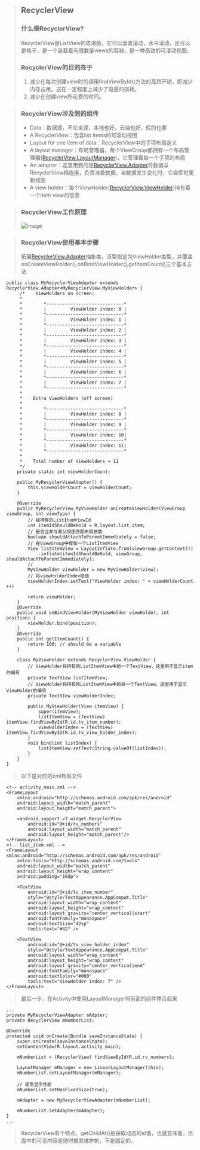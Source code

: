 > ## RecyclerView
> ### 什么是RecyclerView?
> RecyclerView是ListView的改进版，它可以垂直滚动，水平滚动，还可以是格子，是一个装载着有限数量views的容器，是一种高效的可滚动视图。
> ### RecyclerView的目的在于
> 1. 减少在每次创建view时的调用findViewById()方法的高昂开销，即减少内存占用。这在一定程度上减少了电量的损耗。
> 2. 减少在创建view所花费的时间。

> ### RecyclerView涉及到的组件
> - Data：数据源，不论来源，本地也好，云端也好，假的也罢
> - A RecyclerView：包含list items的可滚动视图
> - Layout for one item of data：RecyclerView中的子项布局定义
> - A layout manager：布局管理器，每个ViewGroup都拥有一个布局管理器([RecyclerView.LayoutManager](https://developer.android.com/reference/android/support/v7/widget/RecyclerView.LayoutManager.html))，它管理着每一个子项的布局
> - An adapter：这里用到的是[RecyclerView.Adapter](https://developer.android.com/reference/android/support/v7/widget/RecyclerView.Adapter.html)将数据与RecyclerView相连接，负责准备数据，当数据发生变化时，它会即时更新视图
> - A view holder：每个ViewHolder([RecyclerView.ViewHolder](https://developer.android.com/reference/android/support/v7/widget/RecyclerView.ViewHolder.html))持有着一个item view的信息

> ### RecyclerView工作原理
> ![image](https://raw.githubusercontent.com/lzjlxebr/Knowledge-reserve-for-my-app/master/images/RecyclerView%E5%B7%A5%E4%BD%9C%E5%8E%9F%E7%90%86.png)

> ### RecyclerView使用基本步骤
> 拓展[RecyclerView.Adapter](https://developer.android.com/reference/android/support/v7/widget/RecyclerView.Adapter.html)抽象类，泛型指定为ViewHolder类型，并覆盖onCreateViewHolder(),onBindViewHolder(),getItemCount()三个基本方法
```
public class MyRecyclerViewAdapter extends RecyclerView.Adapter<MyRecyclerView.MyViewHolder> {
     /*    ViewHolders on screen:
     *
     *        *-----------------------------*
     *        |         ViewHolder index: 0 |
     *        *-----------------------------*
     *        |         ViewHolder index: 1 |
     *        *-----------------------------*
     *        |         ViewHolder index: 2 |
     *        *-----------------------------*
     *        |         ViewHolder index: 3 |
     *        *-----------------------------*
     *        |         ViewHolder index: 4 |
     *        *-----------------------------*
     *        |         ViewHolder index: 5 |
     *        *-----------------------------*
     *        |         ViewHolder index: 6 |
     *        *-----------------------------*
     *        |         ViewHolder index: 7 |
     *        *-----------------------------*
     *
     *    Extra ViewHolders (off screen)
     *
     *        *-----------------------------*
     *        |         ViewHolder index: 8 |
     *        *-----------------------------*
     *        |         ViewHolder index: 9 |
     *        *-----------------------------*
     *        |         ViewHolder index: 10|
     *        *-----------------------------*
     *        |         ViewHolder index: 11|
     *        *-----------------------------*
     *
     *    Total number of ViewHolders = 11
     */
    private static int viewHolderCount;
    
    public MyRecyclerViewAdapter() {
        this.viewHolderCount = viewHolderCount;
    }

    @Override
    public MyRecyclerView.MyViewHolder onCreateViewHolder(ViewGroup viewGroup, int viewType) {
        // 被持有的ListItemViewId
        int itemIdShouldBeHold = R.layout.list_item;
        // 是否立即与其父视图匹配布局参数
        boolean shouldAttachToParentImmediately = false;
        // 在ViewGroup中撑张一个ListItemView
        View listItemView = LayoutInflate.from(viewGroup.getContext())
            .inflate(itemIdShouldBeHold, viewGroup, shouldAttachToParentImmediately);
        //
        MyViewHolder viewHolder = new MyViewHolder(view);
        // 将viewHolderIndex赋值
        viewHolderIndex.setText("ViewHolder index: " + viewHolderCount ++)
        
        return viewHolder;
    }
    @Override
    public void onBindViewHolder(MyViewHolder viewHolder, int position) {
        viewHolder.bind(position);
    }
    @Override
    public int getItemCount() {
        return 100; // should be a variable
    }
  
    class MyViewHolder extends RecyclerView.ViewHolder {
        // ViewHolder将持有的ListItemView中的一个TextView，这里用于显示item的编号
        private TextView listItemView;
        // ViewHolder将持有的ListItemView中的另一个TextView，这里用于显示ViewHolder的编号
        private TextVIew viewHolderIndex;
      
        public MyViewHolder(View itemView) {
            super(itemView);
            listItemView = (TextView) itemView.findViewById(R.id.tv_item_number);
            viewHolderIndex = (TextView) itemView.findViewById(R.id.tv_view_holder_index);
        }
        void bind(int listIndex) {
            listItemView.setText(String.valueOf(listIndex));
        }
    }
}
```
> 以下是对应的xml布局文件
```
<!-- activity_main.xml -->
<FrameLayout
    xmlns:android="http://schemas.android.com/apk/res/android"
    android:layout_width="match_parent"
    android:layout_height="match_parent">

    <android.support.v7.widget.RecyclerView
        android:id="@+id/rv_numbers"
        android:layout_width="match_parent"
        android:layout_height="match_parent"/>
</FrameLayout>
<!-- list_item.xml -->
<FrameLayout xmlns:android="http://schemas.android.com/apk/res/android"
    xmlns:tools="http://schemas.android.com/tools"
    android:layout_width="match_parent"
    android:layout_height="wrap_content"
    android:padding="16dp">

    <TextView
        android:id="@+id/tv_item_number"
        style="@style/TextAppearance.AppCompat.Title"
        android:layout_width="wrap_content"
        android:layout_height="wrap_content"
        android:layout_gravity="center_vertical|start"
        android:fontFamily="monospace"
        android:textSize="42sp"
        tools:text="#42" />

    <TextView
        android:id="@+id/tv_view_holder_index"
        style="@style/TextAppearance.AppCompat.Title"
        android:layout_width="wrap_content"
        android:layout_height="wrap_content"
        android:layout_gravity="center_vertical|end"
        android:fontFamily="monospace"
        android:textColor="#000"
        tools:text="ViewHolder index: 7" />
</FrameLayout>
```
> 最后一步，在Activity中使用LayoutManager将前面的组件整合起来
```
...
private MyRecyclerViewAdapter mAdpter;
private RecyclerView mNumberList;

@Override
protected void onCreate(Bundle saveInstanceState) {
    super.onCreate(saveInstanceState);
    setContentView(R.layout.activity_main);
    
    mNumberList = (RecyclerView) findViewById(R.id.rv_numbers);
    
    LayoutManager mManager = new LinearLayoutManager(this);
    mNumberList.setLayoutManager(mManager);
    
    // 提高显示性能
    mNumberList.setHasFixedSize(true);
    
    mAdapter = new MyRecyclerViewAdapter(mNumberList);
    
    mNumberList.setAdapter(mAdapter);
}
...
```
> RecyclerView有个特点，getChildAt()是获取动态的id值，也就意味着，页面中的可见内容是随时被其维护的，不是固定的。

